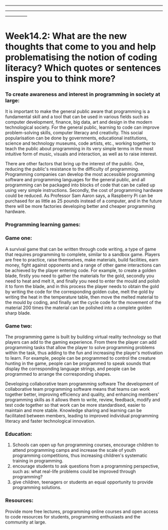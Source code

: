 —————————————————————————————————————————————————————————————————————————————

# Week14.2: What are the new thoughts that come to you and help problematising the notion of coding literacy?  Which quotes or sentences inspire you to think more? 

### To create awareness and interest in programming in society at large:

It is important to make the general public aware that programming is a fundamental skill and a tool that can be used in various fields such as computer development, finance, big data, art and design in the modern technological society. For the general public, learning to code can improve problem-solving skills, computer literacy and creativity. This social popularisation can be done by governments, educational institutions, science and technology museums, code artists, etc., working together to teach the public about programming in its very simple terms in the most intuitive form of music, visuals and interaction, as well as to raise interest.

There are other factors that bring up the interest of the public. One, reducing the public's resistance to the difficulty of programming. Programming companies can develop the most accessible programming software and programming languages for the general public, and all programming can be packaged into blocks of code that can be called up using very simple instructions. Secondly, the cost of programming hardware could be reduced. As Professor Sam Aaron says, a Raspberry Pi can be purchased for as little as 25 pounds instead of a computer, and in the future there will be more factories developing better and cheaper programming hardware.

### Programming learning games:

### Game one:

A survival game that can be written through code writing, a type of game that requires programming to complete, similar to a sandbox game. Players are free to practice, raise themselves, make materials, build facilities, earn money, fight against opponents and a range of other game interactions can be achieved by the player entering code. For example, to create a golden blade, firstly you need to gather the materials for the gold, secondly you need to heat and melt it, and finally you need to enter the mould and polish it to form the blade, and in this process the player needs to obtain the gold by writing the code for the corresponding golden cube, melt the gold by writing the heat in the temperature table, then move the melted material to the mould by coding, and finally set the cycle code for the movement of the material 200 times the material can be polished into a complete golden sharp blade.

### Game two:

The programming game is built by building virtual reality technology so that players can add to the gaming experience. From there the player can add programming tasks that allow the player to solve programming problems within the task, thus adding to the fun and increasing the player's motivation to learn. For example, people can be programmed to control the creature hunting in the game, people can be programmed to speak sounds that display the corresponding language strings, and people can be programmed to arrange the corresponding shapes.

Developing collaborative team programming software
The development of collaborative team programming software means that teams can work together better, improving efficiency and quality, and enhancing members' programming skills as it allows them to write, review, feedback, modify and test code together so that work can be more standardised, easier to maintain and more stable. Knowledge sharing and learning can be facilitated between members, leading to improved individual programming literacy and faster technological innovation.

### Education:

1. Schools can open up fun programming courses, encourage children to attend programming camps and increase the scale of youth programming competitions, thus increasing children's systematic training in programming.
2. encourage students to ask questions from a programming perspective, such as: what real-life problems could be improved through programming?
3. give children, teenagers or students an equal opportunity to provide programming solutions.

### Resources:

Provide more free lectures, programming online courses and open access to code resources for students, programming enthusiasts and the community at large.
